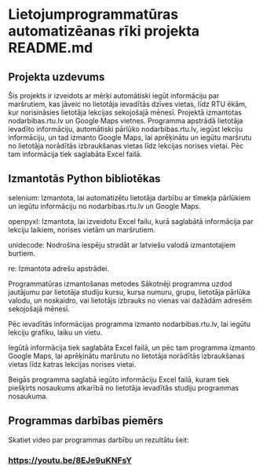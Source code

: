 # Lietojumprogrammatūras automatizēanas rīki projekta README.md
## Projekta uzdevums
Šis projekts ir izveidots ar mērķi automātiski iegūt informāciju par maršrutiem, kas jāveic no lietotāja ievadītās dzīves vietas, līdz RTU ēkām, kur norisināsies lietotāja lekcijas sekojošajā mēnesī. Projektā izmantotas nodarbibas.rtu.lv un Google Maps vietnes. Programma apstrādā lietotāja ievadīto informāciju, automātiski pārlūko nodarbibas.rtu.lv, iegūst lekciju informāciju, un tad izmanto Google Maps, lai aprēķinātu un iegūtu maršrutu no lietotāja norādītās izbraukšanas vietas līdz lekcijas norises vietai. Pēc tam informācija tiek saglabāta Excel failā.

## Izmantotās Python bibliotēkas
selenium: Izmantota, lai automatizētu lietotāja darbību ar tīmekļa pārlūkiem un iegūtu informāciju no nodarbibas.rtu.lv un Google Maps.

openpyxl: Izmantota, lai izveidotu Excel failu, kurā saglabātā informācija par lekciju laikiem, norises vietām un maršrutiem.

unidecode: Nodrošina iespēju stradāt ar latviešu valodā izmantotajiem burtiem.

re: Izmantota adrešu apstrādei.

Programmatūras izmantošanas metodes
Sākotnēji programma uzdod jautājumu par lietotāja studiju kursu, kursa numuru, grupu, lietotāja pārlūka valodu, un noskaidro, vai lietotājs izbrauks no vienas vai dažādām adresēm sekojošajā mēnesī.

Pēc ievadītās informācijas programma izmanto nodarbibas.rtu.lv, lai iegūtu lekciju grafiku, laiku un vietu.

Iegūtā informācija tiek saglabāta Excel failā, un pēc tam programma izmanto Google Maps, lai aprēķinātu maršrutu no lietotāja norādītās izbraukšanas vietas līdz katras lekcijas norises vietai.

Beigās programma saglabā iegūto informāciju Excel failā, kuram tiek piešķirts nosaukums atkarībā no lietotāja ievadītās studiju programmas nosaukuma.

## Programmas darbības piemērs
Skatiet video par programmas darbību un rezultātu šeit:

### https://youtu.be/8EJe9uKNFsY
